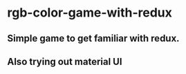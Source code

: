 # rgb-color-game-with-redux

## Simple game to get familiar with redux.

## Also trying out material UI
